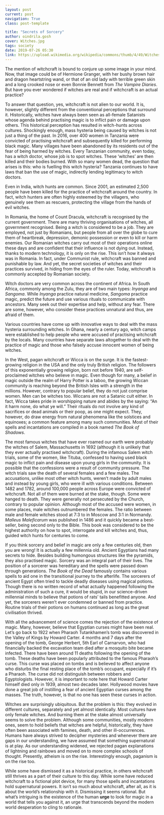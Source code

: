 ```yaml
---
layout: post
current: post
navigation: True
class: post-template

title: "Secrets of Sorcery"
author: oindrila.gosh
cover: Witches.jpg
tags: society
date: 2019-07-26 05:30
link: https://upload.wikimedia.org/wikipedia/commons/thumb/4/49/Witches%3B_five_silhouetted_figures._Wellcome_V0048920.jpg/640px-Witches%3B_five_silhouetted_figures._Wellcome_V0048920.jpg
---
```

The mention of witchcraft is bound to conjure up some image in your mind. Now,
that image could be of Hermione Granger, with her bushy brown hair and dragon
heartstring wand, or that of an old lady with terrible green skin and a long
crooked nose or even Bonnie Bennett from *The Vampire Diaries*. But have you
ever wondered if witches are real and if witchcraft is an actual practice?

To answer that question, yes, witchcraft is not alien to our world. It is,
however, slightly different from the conventional perceptions that surround it.
Historically, witches have always been seen as all-female Satanists whose agenda
behind practising magic is to inflict pain or damage upon others. This
historical perception has resulted in witch-hunts across cultures. Shockingly
enough, mass hysteria being caused by witches is not just a thing of the past.
In 2016, over 400 women in Tanzania were convicted of practising witchcraft and
subsequently killed for performing black magic. Many villages have been
abandoned by its residents out of the fear of being harmed by witches. Every
Tanzanian community, even today, has a witch doctor, whose job is to spot
witches. These ‘witches’ are then killed and their bodies burned. With so many
women dead, the question that arises is this: who is fuelling this witch
hysteria? Tanzania continues to have laws that ban the use of magic, indirectly
lending legitimacy to witch doctors.

Even in India, witch hunts are common. Since 2001, an estimated 2,500 people
have been killed for the practice of witchcraft around the country. In fact,
witch hunters are often highly esteemed by the villagers, who genuinely see them
as rescuers, protecting the village from the hands of evil witches. 

In Romania, the home of Count Dracula, witchcraft is recognised by the current
government. There are many thriving organisations of witches, all government
recognised. Being a witch is considered to be a job. They are employed, not just
by Romanians, but people from all over the globe to cure them of heartbreak,
depression, demonic possession or even to kill or harm enemies. Our Romanian
witches carry out most of their operations online these days and are confident
that their influence is not dying out. Instead, thanks to modern technology, it
is only on the rise. This isn’t how it always was in Romania. In fact, under
Communist rule, witchcraft was banned and punishable by law. And yet, the secret
societies of witches and their practices survived, in hiding from the eyes of
the ruler. Today, witchcraft is commonly accepted by Romanian society.

Witch doctors are very common across the continent of Africa. In South Africa,
commonly among the Zulu, they are of two main types: *Inyanga* and *Sangoma*.
While *Inyanga* practice natural medicine, *Sangoma* practice magic, predict the
future and use various rituals to communicate with ancestors. Many seek out
their expertise and help, without any fear. There are some, however, who
consider these practices unnatural and thus, are afraid of them.

Various countries have come up with innovative ways to deal with the mass
hysteria surrounding witches. In Ghana, nearly a century ago, witch camps were
established to help people who were accused of practising witchcraft by the
locals. Many countries have separate laws altogether to deal with the practice
of magic and those who falsely accuse innocent women of being witches.

In the West, pagan witchcraft or Wicca is on the surge. It is the
fastest-growing religion in the USA and the only truly British religion. The
followers of this exponentially growing religion, born not before 1940, are
self-proclaimed witches who believe in magic. Even though for many, a belief in
magic outside the realm of Harry Potter is a taboo, the growing Wiccan community
is reaching beyond the British Isles with a strength in the millions. However,
contrary to popular belief, they do not just comprise women. Men can be witches
too. Wiccans are not a Satanic cult either. In fact, Wicca takes pride in
worshipping nature and abides by the saying: “An it harm none, do what ye will.”
Their rituals do not involve any kind of sacrifices or dead animals or their
poop, as one might expect. They, however, do draw energy from natural phenomena
like the solstices and equinoxes; a common feature among many such communities.
Most of their spells and incantations are compiled in a book named *The Book of
Shadows*.

The most famous witches that have ever roamed our earth were probably the
witches of Salem, Massachusetts in 1692 (although it is unlikely that they ever
actually practised witchcraft). During the infamous Salem witch trials, some of
the women, like Tituba, confessed to having used black magic to inflict pain and
disease upon young girls in the community. It is possible that the confessions
were a result of community pressure. The witch trials saw the death of several
females and a few males. The accusations, unlike most other witch hunts, weren’t
made by adult males and instead by young girls, who were ill with various
conditions. Between 1482 and 1782, around 100,000 people across Europe were
convicted of witchcraft. Not all of them were burned at the stake, though. Some
were hanged to death. They were generally not persecuted by the Church, contrary
to popular opinion. Although most of the accused were women, in some places,
male witches outnumbered the females. The ratio between male and female witches
stood at 7:3 to in Moscow and 3:1 in Normandy. *Malleus Maleficarum* was
published in 1486 and it quickly became a best-seller, being second only to the
Bible. This book was considered to be the highest authority on how to spot,
interrogate and kill witches and, thus, guided witch hunts for centuries to
come.

If you think sorcery and belief in magic are only a few centuries old, then you
are wrong! It is actually a few millennia old. Ancient Egyptians had many
secrets to hide. Besides building humongous structures like the pyramids, they
also practised magic. Sorcery was an integral part of their lives. The position
of a sorcerer was hereditary and the spells were passed down through
generations. *The Book of the Dead* famously contains various spells to aid one
in the transitional journey to the afterlife. The sorcerers of ancient Egypt
often tried to tackle deadly diseases using magical potions. Though there is no
written record of what actually happened following the administration of such a
cure, it would be stupid, in our science-driven millennial minds to believe that
potions of rats’ tails benefitted anyone. And yet, the sorcerers weren’t ever
condemned or banned from practice. Routine trials of their potions on humans
continued as long as the great civilisation thrived. 

With all the advancement of science comes the rejection of the existence of
magic. Many, however, believe that Egyptian curses might have been real. Let’s
go back to 1922 when Pharaoh Tutankhamen’s tomb was discovered in the Valley of
Kings by Howard Carter. 4 months and 7 days after the opening of the tomb,
George Herbert, 5th Earl of Carnarvon, who had financially backed the excavation
team died after a mosquito bite became infected. There have been around 11
deaths following the opening of the tomb. These deaths have been popularly
attributed to the famous Pharaoh’s curse. This curse was placed on tombs and is
believed to affect anyone who disturbs the final resting place of the tomb’s
occupant, especially if it’s a Pharaoh. The curse did not distinguish between
robbers and Egyptologists. However, it is important to note here that Howard
Carter himself died only in 1939, almost two decades later. Hollywood movies
have done a great job of instilling a fear of ancient Egyptian curses among the
masses. The truth, however, is that no one has seen these curses in action.

Witches are surprisingly ubiquitous. But the problem is this: they evolved in
different cultures, separately and yet almost identically. Most cultures have
only female witches. And burning them at the stake almost universally seems to
solve the problem. Although some communities, mostly modern ones, seem to hold
beliefs that witches are helpful, historically, they have often been associated
with famines, death, and other ill-occurrences. Humans have always strived to
decipher mysteries and whenever there are gaps in our understanding, we have
assumed that something supernatural is at play. As our understanding widened, we
rejected pagan explanations of lightning and rainbows and moved on to more
complex schools of thought. Presently, atheism is on the rise. Interestingly
enough, paganism is on the rise too.

While some have dismissed it as a historical practice, in others witchcraft
still thrives as a part of their culture to this day. While some have reduced
witchcraft to a fictional plot device, for many those spells and incantations
hold supernatural powers. It isn’t so much about witchcraft, after all, as it is
about the world’s relationship with it. Dismissing it seems rational. But what’s
intriguing is the existence of the human **urge** to look for magic in a world
that tells you against it, an urge that transcends beyond the modern world
desperation to cling to rationale.
